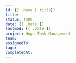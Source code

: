 ```yaml
---
id: {{ .Name | title}}
title:
status: TODO
date: {{ .Date }}
lastmod: {{ .Date }}
project: Hugo Task Management
team:
assignedTo:
tags:
completedAt:
---
```

